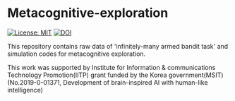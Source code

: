 # Metacognitive-exploration
[![License: MIT](https://img.shields.io/badge/License-MIT-yellow.svg)](https://opensource.org/licenses/MIT) [![DOI](https://zenodo.org/badge/DOI/10.5281/zenodo.4309032.svg)](https://doi.org/10.5281/zenodo.4309032)

This repository contains raw data of 'infinitely-many armed bandit task' and simulation codes for metacognitive exploration. 

This work was supported by Institute for Information & communications Technology Promotion(IITP) grant funded by the Korea government(MSIT) (No.2019-0-01371, Development of brain-inspired AI with human-like intelligence)
